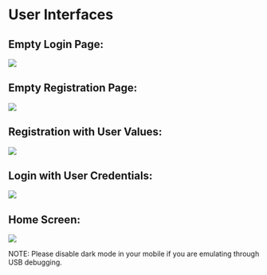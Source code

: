 # User Interfaces

## Empty Login Page:
![](https://github.com/T-Rahul/LoginApp/blob/e207e20dfafecdb660046325275527a786a36a80/others/LoginApp_UI%201.jpg)

## Empty Registration Page:
![](https://github.com/T-Rahul/LoginApp/blob/e207e20dfafecdb660046325275527a786a36a80/others/LoginApp_UI%202.jpg)

## Registration with User Values:
![](https://github.com/T-Rahul/LoginApp/blob/e207e20dfafecdb660046325275527a786a36a80/others/LoginApp_UI%203.jpg)

## Login with User Credentials:
![](https://github.com/T-Rahul/LoginApp/blob/e207e20dfafecdb660046325275527a786a36a80/others/LoginApp_UI%204.jpg)

## Home Screen:
![](https://github.com/T-Rahul/LoginApp/blob/e207e20dfafecdb660046325275527a786a36a80/others/LoginApp_UI%205.jpg)

NOTE: Please disable dark mode in your mobile if you are emulating through USB debugging.
